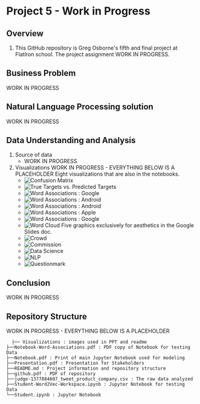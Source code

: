 # Project 5 - Work in Progress

## Overview
1. This GitHub repository is Greg Osborne's fifth and final project at FlatIron school. The project assignment WORK IN PROGRESS.

## Business Problem
WORK IN PROGRESS

## Natural Language Processing solution
WORK IN PROGRESS

## Data Understanding and Analysis
1. Source of data
      * WORK IN PROGRESS
3. Visualizations
    WORK IN PROGRESS - EVERYTHING BELOW IS A PLACEHOLDER
  Eight visualizations that are also in the notebooks.
    * ![Confusion Matrix](Visualizations/ConMatrix.png)
    * ![True Targets vs. Predicted Targets](Visualizations/TrueVsPred.png)
    * ![Word Associations : Google](Visualizations/WA-Google.png)
    * ![Word Associations : Android](Visualizations/WA-Android.png)
    * ![Word Associations : Android](Visualizations/WA-Android-Negative.png)    
    * ![Word Associations : Apple](Visualizations/WA-Apple.png)
    * ![Word Associations : Google](Visualizations/WA-iPad.png)
    * ![Word Cloud](Visualizations/WordCloud.png)
  Five graphics exclusively for aesthetics in the Google Slides doc.
    * ![Crowd](Visualizations/Crowd.jpg)
    * ![Commission](Visualizations/Commission.jpg)
    * ![Data Science](Visualizations/DataScience.png)
    * ![NLP](Visualizations/NLP.png)
    * ![Questionmark](Visualizations/Questionmark.jpg)

## Conclusion
WORK IN PROGRESS


## Repository Structure
WORK IN PROGRESS - EVERYTHING BELOW IS A PLACEHOLDER

```
  ├── Visualizations : images used in PPT and readme
├──Notebook-Word-Associations.pdf : PDF copy of Notebook for testing Data
├──Notebook.pdf : Print of main Jupyter Notebook used for modeling 
├──Presentation.pdf : Presentation for Stakeholders
├──README.md : Project information and repository structure
├──github.pdf : PDF of repository
├──judge-1377884607_tweet_product_company.csv : The raw data analyzed
├──Student-Word2Vec-Workspace.ipynb : Jupyter Notebook for testing Data
└──Student.ipynb : Jupyter Notebook

```

